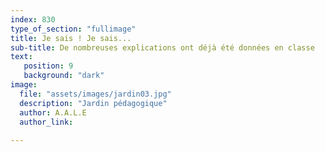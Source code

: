 ```yaml
---
index: 830
type_of_section: "fullimage"
title: Je sais ! Je sais...
sub-title: De nombreuses explications ont déjà été données en classe
text:
   position: 9
   background: "dark"
image:
  file: "assets/images/jardin03.jpg"
  description: "Jardin pédagogique"
  author: A.A.L.E
  author_link:
 
---
```


